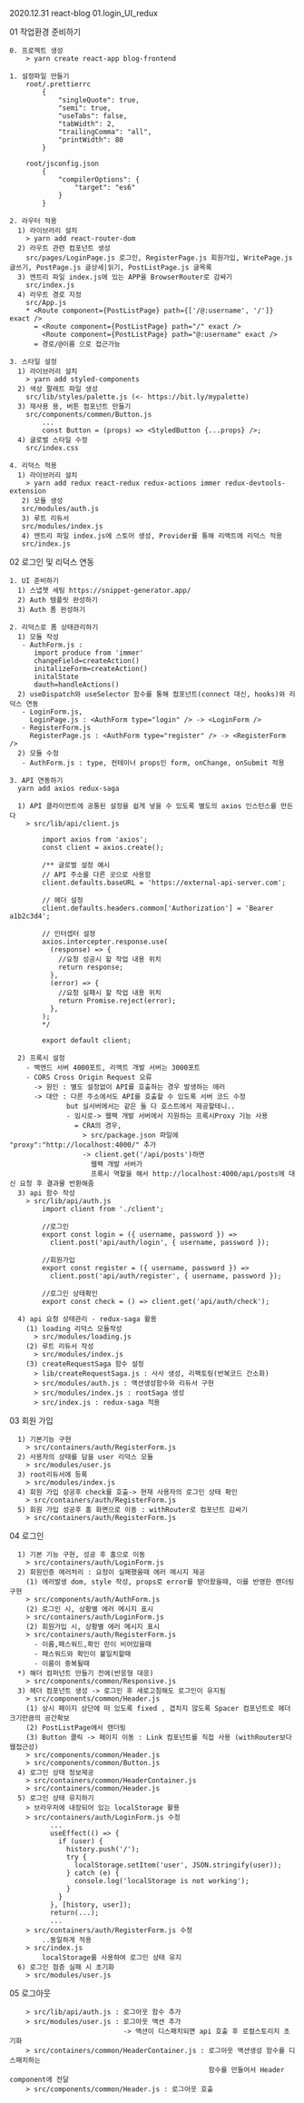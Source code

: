 2020.12.31 react-blog 01.login_UI_redux


01 작업환경 준비하기 

    0. 프로젝트 생성 
        > yarn create react-app blog-frontend
        
    1. 설정파일 만들기 
        root/.prettierrc
            {
                "singleQuote": true,
                "semi": true,
                "useTabs": false,
                "tabWidth": 2,
                "trailingComma": "all",
                "printWidth": 80
            }

        root/jsconfig.json
            {
                "compilerOptions": {
                    "target": "es6"
                }
            }

    2. 라우터 적용 
      1) 라이브러리 설치
        > yarn add react-router-dom 
      2) 라우트 관련 컴포넌트 생성
        src/pages/LoginPage.js 로그인, RegisterPage.js 회원가입, WritePage.js 글쓰기, PostPage.js 글상세|읽기, PostListPage.js 글목록
      3) 엔트리 파일 index.js에 있는 APP을 BrowserRouter로 감싸기 
        src/index.js 
      4) 라우트 경로 지정
        src/App.js 
        * <Route component={PostListPage} path={['/@:username', '/']} exact />
          = <Route component={PostListPage} path="/" exact />
            <Route component={PostListPage} path="@:username" exact />
          = 경로/@이름 으로 접근가능 

    3. 스타일 설정 
      1) 라이브러리 설치
        > yarn add styled-components
      2) 색상 팔레트 파일 생성  
        src/lib/styles/palette.js (<- https://bit.ly/mypalette)
      3) 재사용 용, 버튼 컴포넌트 만들기 
        src/components/commen/Button.js
            ...
            const Button = (props) => <StyledButton {...props} />;
      4) 글로벌 스타일 수정 
        src/index.css      

    4. 리덕스 적용 
      1) 라이브러리 설치
        > yarn add redux react-redux redux-actions immer redux-devtools-extension
       2) 모듈 생성 
       src/modules/auth.js
       3) 루트 리듀서
       src/modules/index.js
       4) 엔트리 파일 index.js에 스토어 생성, Provider를 통해 리액트에 리덕스 적용 
       src/index.js       


02 로그인 및 리덕스 연동 

    1. UI 준비하기
      1) 스냅챗 세팅 https://snippet-generator.app/
      2) Auth 템플릿 완성하기 
      3) Auth 폼 완성하기 

    2. 리덕스로 폼 상태관리하기 
      1) 모듈 작성  
       - AuthForm.js :
          import produce from 'immer'
          changeField=createAction() 
          initalizeForm=createAction() 
          initalState
          dauth=handleActions() 
      2) useDispatch와 useSelector 함수를 통해 컴포넌트(connect 대신, hooks)와 리덕스 연동 
       - LoginForm.js, 
         LoginPage.js : <AuthForm type="login" /> -> <LoginForm />
       - RegisterForm.js
         RegisterPage.js : <AuthForm type="register" /> -> <RegisterForm />
      2) 모듈 수정 
       - AuthForm.js : type, 컨테이너 props인 form, onChange, onSubmit 적용

    3. API 연동하기 
      yarn add axios redux-saga

      1) API 클라이언트에 공통된 설정을 쉽게 넣을 수 있도록 별도의 axios 인스턴스를 만든다 
        > src/lib/api/client.js

            import axios from 'axios';
            const client = axios.create();

            /** 글로벌 설정 예시 
            // API 주소를 다른 곳으로 사용함
            client.defaults.baseURL = 'https://external-api-server.com';

            // 헤더 설정
            client.defaults.headers.common['Authorization'] = 'Bearer a1b2c3d4';

            // 인터셉터 설정
            axios.intercepter.response.use(
              (response) => {
                //요청 성공시 할 작업 내용 위치
                return response;
              },
              (error) => {
                //요청 실패시 할 작업 내용 위치
                return Promise.reject(error);
              },
            );
            */

            export default client;

      2) 프록시 설정 
        - 백엔드 서버 4000포트, 리액트 개발 서버는 3000포트 
        - CORS Cross Origin Request 오류
          -> 원인 : 별도 설정없이 API를 호출하는 경우 발생하는 에러 
          -> 대안 : 다른 주소에서도 API를 호출할 수 있도록 서버 코드 수정
                  but 실서버에서는 같은 둘 다 호스트에서 제공할테니..   
                  - 임시로-> 웹팩 개발 서버에서 지원하는 프록시Proxy 기능 사용
                    = CRA의 경우, 
                      > src/package.json 파일에 "proxy":"http://localhost:4000/" 추가 
                      -> client.get('/api/posts')하면 
                        웹팩 개발 서버가 
                        프록시 역할을 해서 http://localhost:4000/api/posts에 대신 요청 후 결과물 반환해줌 
      3) api 함수 작성 
        > src/lib/api/auth.js 
            import client from './client';

            //로그인
            export const login = ({ username, password }) =>
              client.post('api/auth/login', { username, password });

            //회원가입
            export const register = ({ username, password }) =>
              client.post('api/auth/register', { username, password });

            //로그인 상태확인
            export const check = () => client.get('api/auth/check');
            
      4) api 요청 상태관리 - redux-saga 활용 
        (1) loading 리덕스 모듈작성  
          > src/modules/loading.js 
        (2) 루트 리듀서 작성    
          > src/modules/index.js 
        (3) createRequestSaga 함수 설정
          > lib/createRequestSaga.js : 사사 생성, 리팩토링(반복코드 간소화) 
          > src/modules/auth.js : 액션생성함수와 리듀서 구현 
          > src/modules/index.js : rootSaga 생성 
          > src/index.js : redux-saga 적용 


03 회원 가입  

      1) 기본기능 구현 
        > src/containers/auth/RegisterForm.js 
      2) 사용자의 상태를 담을 user 리덕스 모듈 
        > src/modules/user.js
      3) root리듀서에 등록 
        > src/modules/index.js 
      4) 회원 가입 성공후 check를 호출-> 현재 사용자의 로그인 상태 확인 
        > src/containers/auth/RegisterForm.js   
      5) 회원 가입 성공후 홈 화면으로 이동 : withRouter로 컴포넌트 감싸기 
        > src/containers/auth/RegisterForm.js   


04 로그인   

      1) 기본 기능 구현, 성공 후 홈으로 이동 
        > src/containers/auth/LoginForm.js   
      2) 회원인증 에러처리 : 요청이 실패했을때 에러 메시지 제공
        (1) 에러발생 dom, style 작성, props로 error를 받아왔을때, 이를 반영한 랜더링 구현
        > src/components/auth/AuthForm.js  
        (2) 로그인 시, 상황별 에러 메시지 표시 
        > src/containers/auth/LoginForm.js
        (2) 회원가입 시, 상황별 에러 메시지 표시 
        > src/containers/auth/RegisterForm.js   
          - 이름,패스워드,확인 란이 비어있을때
          - 패스워드와 확인이 불일치할때 
          - 이름이 중복될때 
      *) 해더 컴퍼넌트 만들기 전에(반응형 대응)
        > src/components/common/Responsive.js 
      3) 헤더 컴포넌트 생성 -> 로그인 후 새로고침해도 로그인이 유지됨 
        > src/components/common/Header.js 
        (1) 상시 페이지 상단에 떠 있도록 fixed , 겹치지 않도록 Spacer 컴포넌트로 헤더 크기만큼의 공간확보
        (2) PostListPage에서 랜더링 
        (3) Button 클릭 -> 페이지 이동 : Link 컴포넌트를 직접 사용 (withRouter보다 웹접근성)
        > src/components/common/Header.js 
        > src/components/common/Button.js 
      4) 로그인 상태 정보제공
        > src/containers/common/HeaderContainer.js
        > src/containers/common/Header.js
      5) 로그인 상태 유지하기 
        > 브라우저에 내장되어 있는 localStorage 활용 
        > src/containers/auth/LoginForm.js 수정
              ...
              useEffect(() => {
                if (user) {
                  history.push('/');
                  try {
                    localStorage.setItem('user', JSON.stringify(user));
                  } catch (e) {
                    console.log('localStorage is not working');
                  }
                }
              }, [history, user]);
              return(...);
              ...
        > src/containers/auth/RegisterForm.js 수정 
            ..동일하게 적용 
        > src/index.js 
            localStorage를 사용하여 로그인 상태 유지
      6) 로그인 점증 실패 시 초기화
        > src/modules/user.js


05 로그아웃
    
        > src/lib/api/auth.js : 로그아웃 함수 추가 
        > src/modules/user.js : 로그아웃 액션 추가 
                                -> 액션이 디스패치되면 api 호출 후 로컬스토리지 초기화 
        > src/containers/common/HeaderContainer.js : 로그아웃 액션생성 함수를 디스패치하는 
                                                     함수를 만들어서 Header component에 전달 
        > src/components/common/Header.js : 로그아웃 호출 
        
